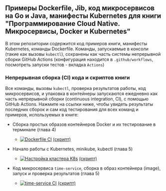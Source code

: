 ## Примеры Dockerfile, Jib, код микросервисов на Go и Java, манифесты Kubernetes для книги "Программирование Cloud Native. Микросервисы, Docker и Kubernetes"

В этом репозитории содержится код примеров книги, манифесты Kubernetes, команды Dockerfile. Команды, запускаемые в консоли (такие как вызовы `kubectl`), сохранены как часть системы непрерывной сборки GitHub Actions (конфигурация находится в `.github/workflows`, посмотреть запуски тестов - вкладка `Actions`)

### Непрерывная сборка (CI) кода и скриптов книги

Все команды, вызовы `kubectl`, проверка результатов работы, код микросервисов, и упаковка в контейнеры запускаются ежедневно как часть непрерывной сборки (continuous integration, CI), с помощью GitHub Actions. Нажмите на ссылки ниже, чтобы увидеть результаты последних сборок и сам код тестирования для всех команд и примеров, используемых в книге:

* Cборка простых образов контейнеров Docker и их тестирование в терминале (глава 4)
    * [![Dockerfile CI](https://github.com/ivanporty/cloud-docker-k8s/actions/workflows/docker-image.yml/badge.svg?branch=master)](https://github.com/ivanporty/cloud-docker-k8s/actions/workflows/docker-image.yml)    [(скрипт)](https://github.com/ivanporty/cloud-docker-k8s/blob/master/.github/workflows/docker-image.yml)

* Начало работы с Kubernetes, minikube, kubectl (глава 5)
    * [![Настройка кластера K8s](https://github.com/ivanporty/cloud-docker-k8s/actions/workflows/cluster-setup.yml/badge.svg)](https://github.com/ivanporty/cloud-docker-k8s/actions/workflows/cluster-setup.yml)  [(скрипт)](https://github.com/ivanporty/cloud-docker-k8s/blob/master/.github/workflows/cluster-setup.yml)

* Код микросервиса `time-service`, сборка в образ контейнера (image), запуск и проверка результатов (глава 5)
    * [![time-service CI](https://github.com/ivanporty/cloud-docker-k8s/actions/workflows/time-service.yml/badge.svg)](https://github.com/ivanporty/cloud-docker-k8s/actions/workflows/time-service.yml)   [(скрипт)](https://github.com/ivanporty/cloud-docker-k8s/blob/master/.github/workflows/time-service.yml) 
